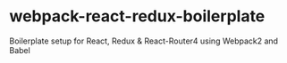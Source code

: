 # webpack-react-redux-boilerplate
Boilerplate setup for React, Redux & React-Router4 using Webpack2 and Babel
